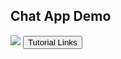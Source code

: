 <h2>Chat App Demo</h2>
<img src="https://cdn.discordapp.com/attachments/941650096855068752/1017467548796731454/unknown.png">

<a href="https://soumyamondal.com/project/chatapp" target="_blank">
<input type="button" class="button" value="Tutorial Links" />
</a>
